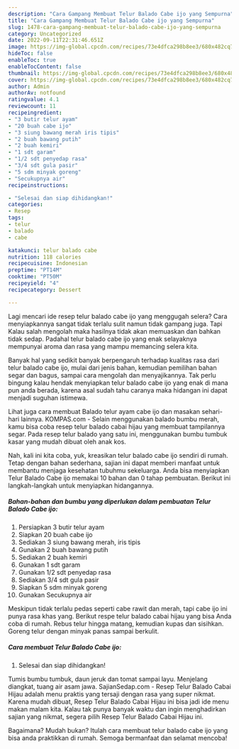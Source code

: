 ```yaml
---
description: "Cara Gampang Membuat Telur Balado Cabe ijo yang Sempurna"
title: "Cara Gampang Membuat Telur Balado Cabe ijo yang Sempurna"
slug: 1478-cara-gampang-membuat-telur-balado-cabe-ijo-yang-sempurna
category: Uncategorized
date: 2022-09-11T22:31:46.651Z
image: https://img-global.cpcdn.com/recipes/73e4dfca298b8ee3/680x482cq70/telur-balado-cabe-ijo-foto-resep-utama.jpg
hideToc: false
enableToc: true
enableTocContent: false
thumbnail: https://img-global.cpcdn.com/recipes/73e4dfca298b8ee3/680x482cq70/telur-balado-cabe-ijo-foto-resep-utama.jpg
cover: https://img-global.cpcdn.com/recipes/73e4dfca298b8ee3/680x482cq70/telur-balado-cabe-ijo-foto-resep-utama.jpg
author: Admin
authorAv: notfound
ratingvalue: 4.1
reviewcount: 11
recipeingredient:
- "3 butir telur ayam"
- "20 buah cabe ijo"
- "3 siung bawang merah iris tipis"
- "2 buah bawang putih"
- "2 buah kemiri"
- "1 sdt garam"
- "1/2 sdt penyedap rasa"
- "3/4 sdt gula pasir"
- "5 sdm minyak goreng"
- "Secukupnya air"
recipeinstructions:

- "Selesai dan siap dihidangkan!"
categories:
- Resep
tags:
- telur
- balado
- cabe

katakunci: telur balado cabe 
nutrition: 118 calories
recipecuisine: Indonesian
preptime: "PT14M"
cooktime: "PT50M"
recipeyield: "4"
recipecategory: Dessert

---
```



Lagi mencari ide resep telur balado cabe ijo yang menggugah selera? Cara menyiapkannya sangat tidak terlalu sulit namun tidak gampang juga. Tapi Kalau salah mengolah maka hasilnya tidak akan memuaskan dan bahkan tidak sedap. Padahal telur balado cabe ijo yang enak selayaknya mempunyai aroma dan rasa yang mampu memancing selera kita.


Banyak hal yang sedikit banyak berpengaruh terhadap kualitas rasa dari telur balado cabe ijo, mulai dari jenis bahan, kemudian pemilihan bahan segar dan bagus, sampai cara mengolah dan menyajikannya. Tak perlu bingung kalau hendak menyiapkan telur balado cabe ijo yang enak di mana pun anda berada, karena asal sudah tahu caranya maka hidangan ini dapat menjadi suguhan istimewa.

Lihat juga cara membuat Balado telur ayam cabe ijo dan masakan sehari-hari lainnya. KOMPAS.com - Selain menggunakan balado bumbu merah, kamu bisa coba resep telur balado cabai hijau yang membuat tampilannya segar. Pada resep telur balado yang satu ini, menggunakan bumbu tumbuk kasar yang mudah dibuat oleh anak kos.


Nah, kali ini kita coba, yuk, kreasikan telur balado cabe ijo sendiri di rumah. Tetap dengan bahan sederhana, sajian ini dapat memberi manfaat untuk membantu menjaga kesehatan tubuhmu sekeluarga. Anda bisa menyiapkan Telur Balado Cabe ijo memakai 10 bahan dan 0 tahap pembuatan. Berikut ini langkah-langkah untuk menyiapkan hidangannya.

<!--inarticleads1-->

##### Bahan-bahan dan bumbu yang diperlukan dalam pembuatan Telur Balado Cabe ijo:

1. Persiapkan 3 butir telur ayam
1. Siapkan 20 buah cabe ijo
1. Sediakan 3 siung bawang merah, iris tipis
1. Gunakan 2 buah bawang putih
1. Sediakan 2 buah kemiri
1. Gunakan 1 sdt garam
1. Gunakan 1/2 sdt penyedap rasa
1. Sediakan 3/4 sdt gula pasir
1. Siapkan 5 sdm minyak goreng
1. Gunakan Secukupnya air


Meskipun tidak terlalu pedas seperti cabe rawit dan merah, tapi cabe ijo ini punya rasa khas yang. Berikut respe telur balado cabai hijau yang bisa Anda coba di rumah. Rebus telur hingga matang, kemudian kupas dan sisihkan. Goreng telur dengan minyak panas sampai berkulit. 

<!--inarticleads2-->

##### Cara membuat Telur Balado Cabe ijo:


1. Selesai dan siap dihidangkan!

Tumis bumbu tumbuk, daun jeruk dan tomat sampai layu. Menjelang diangkat, tuang air asam jawa. SajianSedap.com - Resep Telur Balado Cabai Hijau adalah menu praktis yang tersaji dengan rasa yang super nikmat. Karena mudah dibuat, Resep Telur Balado Cabai Hijau ini bisa jadi ide menu makan malam kita. Kalau tak punya banyak waktu dan ingin menghadirkan sajian yang nikmat, segera pilih Resep Telur Balado Cabai Hijau ini. 

Bagaimana? Mudah bukan? Itulah cara membuat telur balado cabe ijo yang bisa anda praktikkan di rumah. Semoga bermanfaat dan selamat mencoba!
